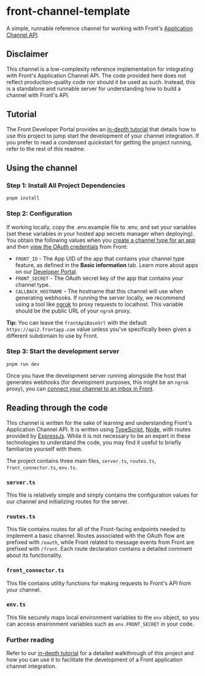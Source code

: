 # front-channel-template
A simple, runnable reference channel for working with Front's [Application Channel API](https://dev.frontapp.com/reference/channel-api).

## Disclaimer
This channel is a low-complexity reference implementation for integrating with Front's Application Channel API.
The code provided here does not reflect production-quality code nor should it be used as such.
Instead, this is a standalone and runnable server for understanding how to build a channel with Front's API.

## Tutorial
The Front Developer Portal provides an [in-depth tutorial](https://dev.frontapp.com/docs/getting-started-with-partner-channels) that details how to use this project to jump start the development of your channel integration. If you prefer to read a condensed quickstart for getting the project running, refer to the rest of this readme.

## Using the channel
###  Step 1: Install All Project Dependencies 

```shell
pnpm install
```

### Step 2: Configuration

If working locally, copy the .env.example file to .env, and set your variables (set these variables in your hosted app secrets manager when deploying).
You obtain the following values when you [create a channel type for an app](https://dev.frontapp.com/docs/create-and-manage-apps#create-a-channel-type) and then [view the OAuth credentials](https://dev.frontapp.com/docs/create-and-manage-apps#obtain-oauth-credentials-for-your-app) from Front:
* `FRONT_ID` - The App UID of the app that contains your channel type feature, as defined in the **Basic information** tab. Learn more about apps on our [Developer Portal](https://dev.frontapp.com/docs/create-and-manage-apps).
* `FRONT_SECRET` - The OAuth secret key of the app that contains your channel type.
* `CALLBACK_HOSTNAME` - The hostname that this channel will use when generating webhooks. If running the server locally, we recommend using a tool like [ngrok](https://ngrok.com/) to proxy requests to localhost. This variable should be the public URL of your `ngrok` proxy.

**Tip:** You can leave the `frontApiBaseUrl` with the default `https://api2.frontapp.com` value unless you've specifically been given a different subdomain to use by Front.

### Step 3: Start the development server

```shell
pnpm run dev
```

Once you have the development server running alongside the host that generates webhooks (for development purposes, this might be an `ngrok` proxy), you can [connect your channel to an inbox in Front](https://dev.frontapp.com/docs/getting-started-with-partner-channels#step-4-add-your-channel-in-front).

## Reading through the code

This channel is written for the sake of learning and understanding Front's Application Channel API.
It is written using [TypeScript](https://www.typescriptlang.org/), [Node](https://nodejs.org/en/), with
routes provided by [ExpressJs](https://expressjs.com/).
While it is not necessary to be an expert in these technologies to understand the code, you may find it useful to briefly
familiarize yourself with them.

The project contains three main files, `server.ts`, `routes.ts`, `front_connector.ts`, `env.ts`.

### `server.ts`
This file is relatively simple and simply contains the configuration values for our channel and initializing routes for the server.

### `routes.ts`
This file contains routes for all of the Front-facing endpoints needed to implement a basic channel.
Routes associated with the OAuth flow are prefixed with `/oauth`, while Front related to message events
from Front are prefixed with `/front`. Each route declaration contains a detailed comment about its functionality.

### `front_connector.ts`
This file contains utility functions for making requests to Front's API from your channel.

### `env.ts`
This file securely maps local environment variables to the `env` object, so you can access ensironment variables such as `env.FRONT_SECRET` in your code.

### Further reading
Refer to our [in-depth tutorial](https://dev.frontapp.com/docs/getting-started-with-partner-channels) for a detailed walkthrough of this project and how you can use it to facilitate the development of a Front application channel integration.
